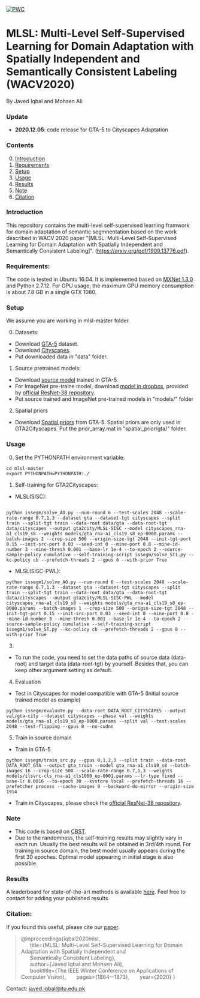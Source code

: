 
[![PWC](https://img.shields.io/endpoint.svg?url=https://paperswithcode.com/badge/mlsl-multi-level-self-supervised-learning-for/synthetic-to-real-translation-on-gtav-to)](https://paperswithcode.com/sota/synthetic-to-real-translation-on-gtav-to?p=mlsl-multi-level-self-supervised-learning-for)
# MLSL: Multi-Level Self-Supervised Learning for Domain Adaptation with Spatially Independent and Semantically Consistent Labeling (WACV2020)

By Javed Iqbal and Mohsen Ali

### Update
- **2020.12.05**: code release for GTA-5 to Cityscapes Adaptation

### Contents
0. [Introduction](#introduction)
0. [Requirements](#requirements)
0. [Setup](#models)
0. [Usage](#usage)
0. [Results](#results)
0. [Note](#note)
0. [Citation](#citation)

### Introduction
This repository contains the multi-level self-supervised learning framwork for domain adaptation of semantic segmnentation based on the work described in WACV 2020 paper "[MLSL: Multi-Level Self-Supervised Learning for Domain Adaptation with Spatially Independent and Semantically Consistent Labeling]". 
(https://arxiv.org/pdf/1909.13776.pdf).

### Requirements:
The code is tested in Ubuntu 16.04. It is implemented based on [MXNet 1.3.0](https://mxnet.apache.org/install/index.html?platform=Linux&language=Python&processor=GPU) and Python 2.7.12. For GPU usage, the maximum GPU memory consumption is about 7.8 GB in a single GTX 1080.


### Setup
We assume you are working in mlsl-master folder.

0. Datasets:
- Download [GTA-5](https://download.visinf.tu-darmstadt.de/data/from_games/) dataset. 
- Download [Cityscapes](https://www.cityscapes-dataset.com/).
- Put downloaded data in "data" folder.
1. Source pretrained models:
- Download [source model](https://drive.google.com/file/d/19QEVSdCTS4KwSyPLbquqQ5bgRi5OGME0/view?usp=sharing) trained in GTA-5.
- For ImageNet pre-traine model, download [model in dropbox](https://www.dropbox.com/s/n2eewzy7bn7lhk0/ilsvrc-cls_rna-a1_cls1000_ep-0001.params?dl=0), provided by [official ResNet-38 repository](https://github.com/itijyou/ademxapp).
- Put source trained and ImageNet pre-trained models in "models/" folder
2. Spatial priors 
- Download [Spatial priors](https://www.dropbox.com/s/o6xac8r3z30huxs/prior_array.mat?dl=0) from GTA-5. Spatial priors are only used in GTA2Cityscapes. Put the prior_array.mat in "spatial_prior/gta/" folder.

### Usage
0. Set the PYTHONPATH environment variable:
~~~~
cd mlsl-master
export PYTHONPATH=PYTHONPATH:./
~~~~
1. Self-training for GTA2Cityscapes:
- MLSL(SISC):
~~~~

python issegm/solve_AO.py --num-round 6 --test-scales 2048 --scale-rate-range 0.7,1.3 --dataset gta --dataset-tgt cityscapes --split train --split-tgt train --data-root data/gta --data-root-tgt data/cityscapes --output gta2city/MLSL-SISC --model cityscapes_rna-a1_cls19_s8 --weights models/gta_rna-a1_cls19_s8_ep-0000.params --batch-images 2 --crop-size 500 --origin-size-tgt 2048 --init-tgt-port 0.15 --init-src-port 0.03 --seed-int 0 --mine-port 0.8 --mine-id-number 3 --mine-thresh 0.001 --base-lr 1e-4 --to-epoch 2 --source-sample-policy cumulative --self-training-script issegm/solve_ST1.py --kc-policy cb --prefetch-threads 2 --gpus 0 --with-prior True
~~~~
- MLSL(SISC-PWL):
~~~~
python issegm1/solve_AO.py --num-round 6 --test-scales 2048 --scale-rate-range 0.7,1.3 --dataset gta --dataset-tgt cityscapes --split train --split-tgt train --data-root data/gta --data-root-tgt data/cityscapes --output gta2city/MLSL-SISC-PWL --model cityscapes_rna-a1_cls19_s8 --weights models/gta_rna-a1_cls19_s8_ep-0000.params --batch-images 1 --crop-size 500 --origin-size-tgt 2048 --init-tgt-port 0.15 --init-src-port 0.03 --seed-int 0 --mine-port 0.8 --mine-id-number 3 --mine-thresh 0.001 --base-lr 1e-4 --to-epoch 2 --source-sample-policy cumulative --self-training-script issegm1/solve_ST.py --kc-policy cb --prefetch-threads 2 --gpus 0 --with-prior True

~~~~
3. 
- To run the code, you need to set the data paths of source data (data-root) and target data (data-root-tgt) by yourself. Besides that, you can keep other argument setting as default.

4. Evaluation
- Test in Cityscapes for model compatible with GTA-5 (Initial source trained model as example)
~~~~
python issegm/evaluate.py --data-root DATA_ROOT_CITYSCAPES --output val/gta-city --dataset cityscapes --phase val --weights models/gta_rna-a1_cls19_s8_ep-0000.params --split val --test-scales 2048 --test-flipping --gpus 0 --no-cudnn
~~~~

5. Train in source domain
- Train in GTA-5
~~~~
python issegm/train_src.py --gpus 0,1,2,3 --split train --data-root DATA_ROOT_GTA --output gta_train --model gta_rna-a1_cls19_s8 --batch-images 16 --crop-size 500 --scale-rate-range 0.7,1.3 --weights models/ilsvrc-cls_rna-a1_cls1000_ep-0001.params --lr-type fixed --base-lr 0.0016 --to-epoch 30 --kvstore local --prefetch-threads 16 --prefetcher process --cache-images 0 --backward-do-mirror --origin-size 1914
~~~~

- Train in Cityscapes, please check the [official ResNet-38 repository](https://github.com/itijyou/ademxapp).

### Note
- This code is based on [CBST](https://github.com/yzou2/CBST).
- Due to the randomness, the self-training results may slightly vary in each run. Usually the best results will be obtained in 3rd/4th round. For training in source domain, the best model usually appears during the first 30 epoches. Optimal model appearing in initial stage is also possible.








### Results
A leaderboard for state-of-the-art methods is available [here](https://github.com/engrjavediqbal/udass-leaderboard). Feel free to contact  for adding your published results.

### Citation:
If you found this useful, please cite our [paper](https://openaccess.thecvf.com/content_WACV_2020/papers/Iqbal_MLSL_Multi-Level_Self-Supervised_Learning_for_Domain_Adaptation_with_Spatially_Independent_WACV_2020_paper.pdf). 

>@inproceedings{iqbal2020mlsl,  
>&nbsp; &nbsp; &nbsp;    title={MLSL: Multi-Level Self-Supervised Learning for Domain Adaptation with Spatially Independent and  
>&nbsp; &nbsp; &nbsp;     Semantically Consistent Labeling},  
>&nbsp; &nbsp; &nbsp;     author={Javed Iqbal and Mohsen Ali},  
>&nbsp; &nbsp; &nbsp;     booktitle={The IEEE Winter Conference on Applications of Computer Vision}, 
>&nbsp; &nbsp; &nbsp;     pages={1864--1873}, 
>&nbsp; &nbsp; &nbsp;     year={2020} 
>}


Contact: javed.iqbal@itu.edu.pk
